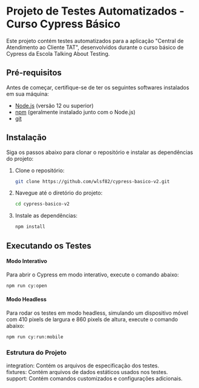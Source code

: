 # Projeto de Testes Automatizados - Curso Cypress Básico

Este projeto contém testes automatizados para a aplicação "Central de Atendimento ao Cliente TAT", desenvolvidos durante o curso básico de Cypress da Escola Talking About Testing.

## Pré-requisitos

Antes de começar, certifique-se de ter os seguintes softwares instalados em sua máquina:

- [Node.js](https://nodejs.org/) (versão 12 ou superior)
- [npm](https://www.npmjs.com/) (geralmente instalado junto com o Node.js)
- [git](https://git-scm.com/)

## Instalação

Siga os passos abaixo para clonar o repositório e instalar as dependências do projeto:

1. Clone o repositório:

   ```sh
   git clone https://github.com/wlsf82/cypress-basico-v2.git

2. Navegue até o diretório do projeto:

   ```sh
   cd cypress-basico-v2

3. Instale as dependências:
   ```sh
   npm install

## Executando os Testes

#### Modo Interativo   
Para abrir o Cypress em modo interativo, execute o comando abaixo:

   ```sh
   npm run cy:open
```

#### Modo Headless
Para rodar os testes em modo headless, simulando um dispositivo móvel com 410 pixels de largura e 860 pixels de altura, execute o comando abaixo:

   ```sh
   npm run cy:run:mobile
```

### Estrutura do Projeto
integration: Contém os arquivos de especificação dos testes.   
fixtures: Contém arquivos de dados estáticos usados nos testes.   
support: Contém comandos customizados e configurações adicionais.   


